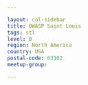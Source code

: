 ```yaml
---

layout: col-sidebar
title: OWASP Saint Louis
tags: stl
level: 0
region: North America
country: USA
postal-code: 63102
meetup-group: 

---
```


